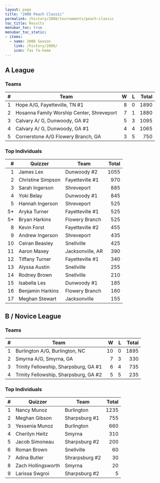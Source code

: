 ```yaml
---
layout: page
title: "2008 Peach Classic"
permalink: /history/2008/tournaments/peach-classic
toc_title: Results
menubar_toc: true
menubar_toc_static:
- items:
  - name: 2008 Season
    link: /history/2008/
    icon: fas fa-home
---
```


## A League

### Teams

|    # | Team                                      |    W |    L | Total |
| ---: | ----------------------------------------- | ---: | ---: | ----: |
|    1 | Hope A/G, Fayetteville, TN #1             |    8 |    0 |  1890 |
|    2 | Hosanna Family Worship Center, Shreveport |    7 |    1 |  1880 |
|    3 | Calvary A/ G, Dunwoody, GA #2             |    5 |    3 |  1095 |
|    4 | Calvary A/ G, Dunwoody, GA #1             |    4 |    4 |  1065 |
|    5 | Cornerstone A/G Flowery Branch, GA        |    3 |    5 |   750 |

### Top Individuals

|    # | Quizzer           | Team             | Total |
| ---: | ----------------- | ---------------- | ----: |
|    1 | James Lex         | Dunwoody #2      |  1055 |
|    2 | Christine Simpson | Fayetteville #1  |   970 |
|    3 | Sarah Ingerson    | Shreveport       |   885 |
|    4 | Yoki Belay        | Dunwoody #1      |   845 |
|    5 | Hannah Ingerson   | Shreveport       |   525 |
|   5* | Aryka Turner      | Fayetteville #1  |   525 |
|   5* | Bryan Harkins     | Flowery Branch   |   525 |
|    8 | Kevin Forst       | Fayetteville #2  |   455 |
|    9 | Andrew Ingerson   | Shreveport       |   435 |
|   10 | Ceiran Beasley    | Snellville       |   425 |
|   11 | Aaron Maxey       | Jacksonville, AR |   390 |
|   12 | Tiffany Turner    | Fayetteville #1  |   340 |
|   13 | Alyssa Austin     | Snellville       |   255 |
|   14 | Rodney Brown      | Snellville       |   210 |
|   15 | Isabella Les      | Dunwoody #1      |   185 |
|   16 | Benjamin Harkins  | Flowery Branch   |   160 |
|   17 | Meghan Stewart    | Jacksonville     |   155 |

## B / Novice League

### Teams

|    # | Team                                  |    W |    L | Total |
| ---: | ------------------------------------- | ---: | ---: | ----: |
|    1 | Burlington A/G, Burlington, NC        |   10 |    0 |  1895 |
|    2 | Smyrna A/G, Smyrna, GA                |    7 |    3 |   330 |
|    3 | Trinity Fellowship, Sharpsburg, GA #1 |    6 |    4 |   735 |
|    4 | Trinity Fellowship, Sharpsburg, GA #2 |    5 |    5 |   235 |

### Top Individuals

|    # | Quizzer            | Team           | Total |
| ---: | ------------------ | -------------- | ----: |
|    1 | Nancy Munoz        | Burlington     |  1235 |
|    2 | Meghan Gibson      | Sharpsburg #1  |   755 |
|    3 | Yessenia Munoz     | Burlington     |   660 |
|    4 | Cherilyn Heitz     | Smyrna         |   310 |
|    5 | Jacob Simoneau     | Sharpsburg #2  |   200 |
|    6 | Roman Brown        | Snellville     |    60 |
|    7 | Adina Butler       | Shrarpsburg #2 |    30 |
|    8 | Zach Hollingsworth | Smyrna         |    20 |
|    9 | Larissa Swgroi     | Sharpsburg #2  |     5 |


